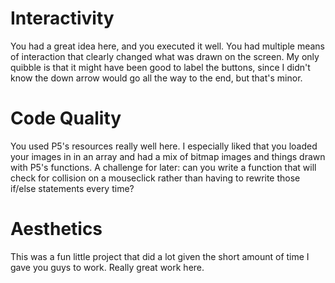 # Interactivity
You had a great idea here, and you executed it well. You had multiple means of interaction that clearly changed what was drawn on the screen. My only quibble is that it might have been good to label the buttons, since I didn't know the down arrow would go all the way to the end, but that's minor.

# Code Quality
You used P5's resources really well here. I especially liked that you loaded your images in in an array and had a mix of bitmap images and things drawn with P5's functions. A challenge for later: can you write a function that will check for collision on a mouseclick rather than having to rewrite those if/else statements every time?

# Aesthetics
This was a fun little project that did a lot given the short amount of time I gave you guys to work. Really great work here.

